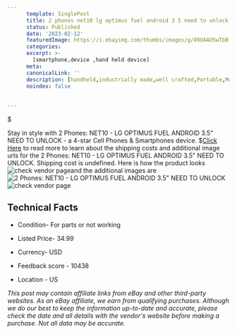 ```yaml
---
      template: SinglePost
      title: 2 phones net10 lg optimus fuel android 3 5 need to unlock
      status: Published
      date: '2023-02-12'
      featuredImage: https://i.ebayimg.com/thumbs/images/g/89UAAOSwTbBfvDRH/s-l225.jpg
      categories: 
      excerpt: >-
        [smartphone,device ,hand held device]
      meta:
      canonicalLink: ''
      description: [handheld,industrially made,well crafted,Portable,Mobile,Compact,Convenient,Lightweight,Maneuverable,Man-portable,Miniature,Carriable,Hand-held,Light,Holdable,Transportable,Mobile device,Pocket-sized,On-the-go,Wireless,Cordless,Compact size,Convenient size, smartphone,device ,hand held device]
      noindex: false
      
        
---
```

$

Stay in style with 2 Phones:  NET10 - LG OPTIMUS FUEL ANDROID 3.5" NEED TO UNLOCK - a 4-star Cell Phones & Smartphones device.
$[Click Here](https://www.ebay.com/itm/324349779402?hash=item4b84c0ddca%3Ag%3A89UAAOSwTbBfvDRH&mkevt=1&mkcid=1&mkrid=711-53200-19255-0&campid=%253CePNCampaignId%253E&customid=%253CreferenceId%253E&toolid=10049) to read more to learn about the shipping costs and additional image urls for the 2 Phones:  NET10 - LG OPTIMUS FUEL ANDROID 3.5" NEED TO UNLOCK. Shipping cost is undefined. Here is how the product looks ![check vendor page](https://i.ebayimg.com/thumbs/images/g/89UAAOSwTbBfvDRH/s-l225.jpg)and the additional images are![2 Phones:  NET10 - LG OPTIMUS FUEL ANDROID 3.5" NEED TO UNLOCK](https://i.ebayimg.com/images/g/89UAAOSwTbBfvDRH/s-l1600.jpg)![check vendor page](https://origin-galleryplus.ebayimg.com/ws/web/324349779402_2_0_1/225x225.jpg,https://origin-galleryplus.ebayimg.com/ws/web/324349779402_3_0_1/225x225.jpg,https://origin-galleryplus.ebayimg.com/ws/web/324349779402_4_0_1/225x225.jpg,https://origin-galleryplus.ebayimg.com/ws/web/324349779402_5_0_1/225x225.jpg,https://origin-galleryplus.ebayimg.com/ws/web/324349779402_6_0_1/225x225.jpg)



 ## Technical Facts 



     
      

 - Condition- For parts or not working 


      

 - Listed Price- 34.99 


      

 - Currency- USD 


      

 - Feedback score - 10438 


      

 - Location - US 


      
      

 *_This post may contain affiliate links from eBay and other third-party websites. As an eBay affiliate, we earn from qualifying purchases. Although we do our best to keep the information up-to-date and accurate, please check the date and all details with the vendor's website before making a purchase. Not all data may be accurate._*






